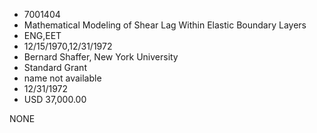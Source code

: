 * 7001404
* Mathematical Modeling of Shear Lag Within Elastic Boundary  Layers
* ENG,EET
* 12/15/1970,12/31/1972
* Bernard Shaffer, New York University
* Standard Grant
*   name not available
* 12/31/1972
* USD 37,000.00

NONE